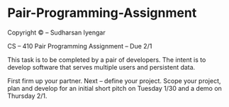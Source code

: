 # Pair-Programming-Assignment

Copyright © – Sudharsan Iyengar

 

CS – 410                     Pair Programming Assignment – Due 2/1

 

This task is to be completed by a pair of developers. The intent is to develop software that serves multiple users and persistent data.

 

First firm up your partner. Next – define your project. Scope your project, plan and develop for an initial short pitch on Tuesday 1/30 and a demo on Thursday 2/1.
